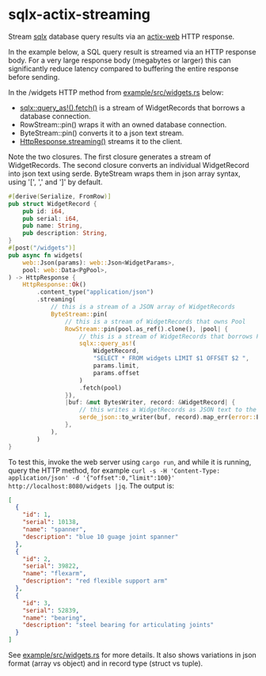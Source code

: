 # sqlx-actix-streaming
Stream [sqlx](https://github.com/launchbadge/sqlx) database query results via an [actix-web](https://actix.rs/) HTTP response.

In the example below, a SQL query result is streamed via an HTTP
response body. For a very large response body (megabytes or larger)
this can significantly reduce latency compared to buffering the entire
response before sending.

In the /widgets HTTP method from [example/src/widgets.rs](example/src/widgets.rs) below:

* [sqlx::query_as!().fetch()](https://docs.rs/sqlx/0.4.2/sqlx/macro.query_as.html) is a stream of WidgetRecords that borrows
  a database connection.
* RowStream::pin() wraps it with an owned database connection.
* ByteStream::pin() converts it to a json text stream.
* [HttpResponse.streaming()](https://docs.rs/actix-web/3.3.2/actix_web/dev/struct.HttpResponseBuilder.html#method.streaming) streams it to the client.

Note the two closures.  The first closure generates a stream of
WidgetRecords.  The second closure converts an individual
WidgetRecord into json text using serde.  ByteStream wraps them in json
array syntax, using '[', ',' and ']' by default.

````rust
#[derive(Serialize, FromRow)]
pub struct WidgetRecord {
    pub id: i64,
    pub serial: i64,
    pub name: String,
    pub description: String,
}
#[post("/widgets")]
pub async fn widgets(
    web::Json(params): web::Json<WidgetParams>,
    pool: web::Data<PgPool>,
) -> HttpResponse {
    HttpResponse::Ok()
        .content_type("application/json")
        .streaming(
            // this is a stream of a JSON array of WidgetRecords
            ByteStream::pin(
                // this is a stream of WidgetRecords that owns Pool
                RowStream::pin(pool.as_ref().clone(), |pool| {
                    // this is a stream of WidgetRecords that borrows Pool
                    sqlx::query_as!(
                        WidgetRecord,
                        "SELECT * FROM widgets LIMIT $1 OFFSET $2 ",
                        params.limit,
                        params.offset
                    )
                    .fetch(pool)
                }),
                |buf: &mut BytesWriter, record: &WidgetRecord| {
                    // this writes a WidgetRecords as JSON text to the output buffer
                    serde_json::to_writer(buf, record).map_err(error::ErrorInternalServerError)
                },
            ),
        )
}
````

To test this, invoke the web server using `cargo run`, and while it
is running, query the HTTP method, for example `curl -s -H 'Content-Type: application/json' -d '{"offset":0,"limit":100}' http://localhost:8080/widgets |jq`. The output is:

````json
[
  {
    "id": 1,
    "serial": 10138,
    "name": "spanner",
    "description": "blue 10 guage joint spanner"
  },
  {
    "id": 2,
    "serial": 39822,
    "name": "flexarm",
    "description": "red flexible support arm"
  },
  {
    "id": 3,
    "serial": 52839,
    "name": "bearing",
    "description": "steel bearing for articulating joints"
  }
]
````

See [example/src/widgets.rs](example/src/widgets.rs) for more
details. It also shows variations in json format (array vs object) and
in record type (struct vs tuple).
